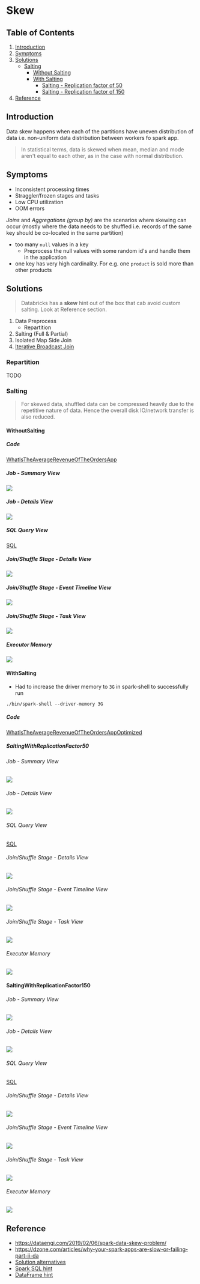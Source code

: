 # Skew

## Table of Contents

1. [Introduction](#Introduction)
2. [Symptoms](#Symptoms)
3. [Solutions](#Solutions)
    - [Salting](#Salting)
        - [Without Salting](#WithoutSalting)
        - [With Salting](#WithSalting)
            - [Salting - Replication factor of 50](#SaltingWithReplicationFactor50)
            - [Salting - Replication factor of 150](#SaltingWithReplicationFactor150)
4. [Reference](#Reference)

## Introduction

Data skew happens when each of the partitions have uneven distribution of data i.e. non-uniform
data distribution between workers fo spark app.

> In statistical terms, data is skewed when mean, median and mode aren't equal to each 
> other, as in the case with normal distribution.

## Symptoms

- Inconsistent processing times
- Straggler/frozen stages and tasks
- Low CPU utilization
- OOM errors

*Joins* and *Aggregations (group by)* are the scenarios where skewing can occur 
(mostly where the data needs to be shuffled i.e. 
records of the same key should be co-located in the same partition)

- too many `null` values in a key
    - Preprocess the null values with some random id's and handle them in the application
- one key has very high cardinality. For e.g. one `product` is sold more than other products

## Solutions

> Databricks has a **skew** hint out of the box that cab avoid custom salting. Look at
> Reference section.

1. Data Preprocess
    - Repartition
2. Salting (Full & Partial)
3. Isolated Map Side Join
4. [Iterative Broadcast Join](https://www.youtube.com/watch?v=6zg7NTw-kTQ)

### Repartition

TODO

### Salting 

> For skewed data, shuffled data can be compressed heavily due to the repetitive nature of data. 
> Hence the overall disk IO/network transfer is also reduced. 

#### WithoutSalting

##### Code

[WhatIsTheAverageRevenueOfTheOrdersApp](../../src/main/scala/com/aravind/oss/eg/spark/sales/WhatIsTheAverageRevenueOfTheOrdersApp.scala)

##### Job - Summary View

![](skewed-spark-app-summary.png)

##### Job - Details View

![](saprk-webui-jobs-view.png)

##### SQL Query View

[SQL](spark-webui-sql-view.pdf)

##### Join/Shuffle Stage - Details View

![](strangler-or-skewed-task-0.png)

##### Join/Shuffle Stage - Event Timeline View

![](strangler-or-skewed-task-1.png)

##### Join/Shuffle Stage - Task View

![](strangler-or-skewed-task-2.png)

##### Executor Memory

![](skewed-spark-app-GC-redflag.png)

#### WithSalting

- Had to increase the driver memory to `3G` in spark-shell to successfully run

```
./bin/spark-shell --driver-memory 3G
```
##### Code

[WhatIsTheAverageRevenueOfTheOrdersAppOptimized](../../src/main/scala/com/aravind/oss/eg/spark/sales/WhatIsTheAverageRevenueOfTheOrdersAppOptimized.scala)

##### SaltingWithReplicationFactor50

###### Job - Summary View

![](./iteration1/skewed-spark-app-summary-optimize1.png)

###### Job - Details View

![](./iteration1/saprk-webui-jobs-view-optimize1.png)

###### SQL Query View

[SQL](./iteration1/spark-webui-sql-view-optimize1.pdf)

###### Join/Shuffle Stage - Details View

![](./iteration1/stranger-or-skewed-task-0-optimize1.png)

###### Join/Shuffle Stage - Event Timeline View

![](./iteration1/strangler-or-skewed-task-1-optimize1.png)

###### Join/Shuffle Stage - Task View

![](./iteration1/strangler-or-skewed-task-2-optimize1.png)

###### Executor Memory

![](./iteration1/skewed-spark-app-GC-redflag-optimize1.png)

#### SaltingWithReplicationFactor150

###### Job - Summary View

![](./iteration2/skewed-spark-app-summary-optimize2.png)

###### Job - Details View

![](./iteration2/saprk-webui-jobs-view-optimization2.png)

###### SQL Query View

[SQL](./iteration2/spark-webui-sql-view-optimization2.pdf)

###### Join/Shuffle Stage - Details View

![](./iteration2/stranger-or-skewed-task-0-optimize2.png)

###### Join/Shuffle Stage - Event Timeline View

![](./iteration2/strangler-or-skewed-task-1-optimize2.png)

###### Join/Shuffle Stage - Task View

![](./iteration2/strangler-or-skewed-task-2-optimize2.png)

###### Executor Memory

![](./iteration2/skewed-spark-app-GC-redflag-optimized2.png)

## Reference

- https://dataengi.com/2019/02/06/spark-data-skew-problem/
- https://dzone.com/articles/why-your-spark-apps-are-slow-or-failing-part-ii-da
- [Solution alternatives](https://bigdatacraziness.wordpress.com/2018/01/05/oh-my-god-is-my-data-skewed/)
- [Spark SQL hint](https://docs.databricks.com/delta/join-performance/skew-join.html#relation-columns-and-skew-values)
- [DataFrame hint](https://kb.databricks.com/data/skew-hints-in-join.html)